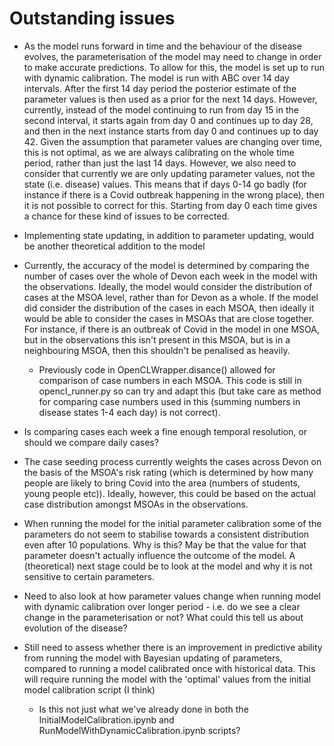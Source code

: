 # Outstanding issues

* As the model runs forward in time and the behaviour of the disease evolves, the parameterisation of the model may need to change in order to make accurate predictions. To allow for this, the model is set up to run with dynamic calibration. The model is run with ABC over 14 day intervals. After the first 14 day period the posterior estimate of the parameter values is then used as a prior for the next 14 days. However, currently, instead of the model continuing to run from day 15 in the second interval, it starts again from day 0 and continues up to day 28, and then in the next instance starts from day 0 and continues up to day 42. Given the assumption that parameter values are changing over time, this is not optimal, as we are always calibrating on the whole time period, rather than just the last 14 days. However, we also need to consider that currently we are only updating parameter values, not the state (i.e. disease) values. This means that if days 0-14 go badly (for instance if there is a Covid outbreak happening in the wrong place), then it is not possible to correct for this. Starting from day 0 each time gives a chance for these kind of issues to be corrected. 

* Implementing state updating, in addition to parameter updating, would be another theoretical addition to the model 

* Currently, the accuracy of the model is determined by comparing the number of cases over the whole of Devon each week in the model with the observations. Ideally, the model would consider the distribution of cases at the MSOA level, rather than for Devon as a whole. If the model did consider the distribution of the cases in each MSOA, then ideally it would be able to consider the cases in MSOAs that are close together. For instance, if there is an outbreak of Covid in the model in one MSOA, but in the observations this isn't present in this MSOA, but is in a neighbouring MSOA, then this shouldn't be penalised as heavily.  
  * Previously code in OpenCLWrapper.disance() allowed for comparison of case numbers in each MSOA. This code is still in opencl_runner.py so can try and adapt this (but take care as method for comparing case numbers used in this (summing numbers in disease states 1-4 each day) is not correct). 

* Is comparing cases each week a fine enough temporal resolution, or should we compare daily cases?

* The case seeding process currently weights the cases across Devon on the basis of the MSOA's risk rating (which is determined by how many people are likely to bring Covid into the area (numbers of students, young people etc)). Ideally, however, this could be based on the actual case distribution amongst MSOAs in the observations. 

* When running the model for the initial parameter calibration some of the parameters do not seem to stabilise towards a consistent distribution even after 10 populations. Why is this? May be that the value for that parameter doesn't actually influence the outcome of the model. A (theoretical) next stage could be to look at the model and why it is not sensitive to certain parameters.

* Need to also look at how parameter values change when running model with dynamic calibration over longer period - i.e. do we see a clear change in the parameterisation or not? What could this tell us about evolution of the disease?

* Still need to assess whether there is an improvement in predictive ability from running the model with Bayesian updating of parameters, compared to running a  model calibrated once with historical data. This will require running the model with the 'optimal' values from the initial model calibration script (I think)
   * Is this not just what we've already done in both the InitialModelCalibration.ipynb and RunModelWithDynamicCalibration.ipynb scripts?     
